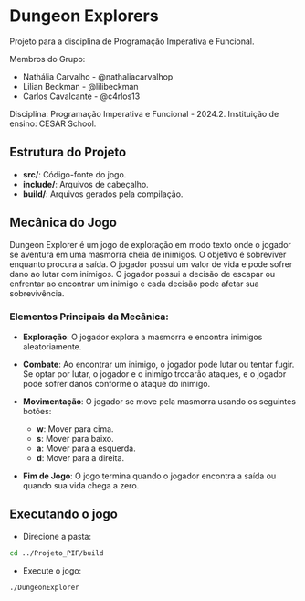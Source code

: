 # Dungeon Explorers
Projeto para a disciplina de Programação Imperativa e Funcional.

Membros do Grupo:
- Nathália Carvalho - @nathaliacarvalhop
- Lilian Beckman    - @lilibeckman
- Carlos Cavalcante - @c4rlos13

Disciplina: Programação Imperativa e Funcional - 2024.2.
Instituição de ensino: CESAR School.

## Estrutura do Projeto

- **src/**: Código-fonte do jogo.
- **include/**: Arquivos de cabeçalho.
- **build/**: Arquivos gerados pela compilação.

## Mecânica do Jogo

Dungeon Explorer é um jogo de exploração em modo texto onde o jogador se aventura em uma masmorra cheia de inimigos. O objetivo é sobreviver enquanto procura a saída. O jogador possui um valor de vida e pode sofrer dano ao lutar com inimigos. O jogador possui a decisão de escapar ou enfrentar ao encontrar um inimigo e cada decisão pode afetar sua sobrevivência.

### Elementos Principais da Mecânica:

- **Exploração**: O jogador explora a masmorra e encontra inimigos aleatoriamente.
- **Combate**: Ao encontrar um inimigo, o jogador pode lutar ou tentar fugir. Se optar por lutar, o jogador e o inimigo trocarão ataques, e o jogador pode sofrer danos conforme o ataque do inimigo.
- **Movimentação**: O jogador se move pela masmorra usando os seguintes botões:
  - **w**: Mover para cima.
  - **s**: Mover para baixo.
  - **a**: Mover para a esquerda.
  - **d**: Mover para a direita.

- **Fim de Jogo**: O jogo termina quando o jogador encontra a saída ou quando sua vida chega a zero.

## Executando o jogo

- Direcione a pasta:
```bash
cd ../Projeto_PIF/build
```

- Execute o jogo:
```bash
./DungeonExplorer


